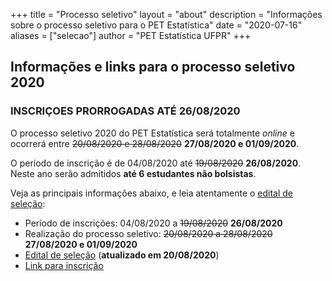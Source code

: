 +++
title = "Processo seletivo"
layout = "about"
description = "Informações sobre o processo seletivo para o PET Estatística"
date = "2020-07-16"
aliases = ["selecao"]
author = "PET Estatística UFPR"
+++

## Informações e links para o processo seletivo 2020

### INSCRIÇOES PRORROGADAS ATÉ 26/08/2020

O processo seletivo 2020 do PET Estatística será totalmente *online* e
ocorrerá entre ~~20/08/2020 e 28/08/2020~~ **27/08/2020 e 01/09/2020**.

O período de inscrição é de 04/08/2020 até ~~19/08/2020~~ **26/08/2020**.
Neste ano serão admitidos **até 6 estudantes não bolsistas**. 

Veja as principais informações abaixo, e leia atentamente o 
[edital de seleção](Edital_PS_PET_Estatistica_2020_v2.pdf):

- Período de inscrições: 04/08/2020 a ~~19/08/2020~~ **26/08/2020**
- Realização do processo seletivo: ~~20/08/2020 a 28/08/2020~~ **27/08/2020 e 01/09/2020**
- [Edital de seleção](Edital_PS_PET_Estatistica_2020_v2.pdf) (**atualizado em 20/08/2020**)
- [Link para inscrição](https://form.jotformz.com/90646572957673)